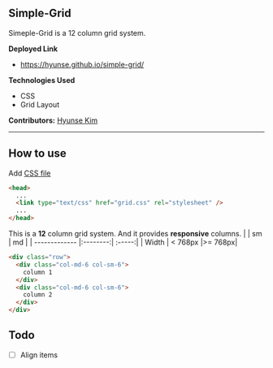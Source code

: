 ## Simple-Grid

Simeple-Grid is a 12 column grid system.

**Deployed Link**

- https://hyunse.github.io/simple-grid/

**Technologies Used**

- CSS
- Grid Layout

**Contributors:** [Hyunse Kim](https://github.com/Hyunse)

---

## How to use

Add [CSS file](./grid.css)

```html
<head>
  ...
  <link type="text/css" href="grid.css" rel="stylesheet" />
  ...
</head>
```

This is a **12** column grid system. And it provides **responsive** columns.
|               | sm       | md     |
| ------------- |:--------:| :-----:|
| Width         | < 768px  |>= 768px|


```html
<div class="row">
  <div class="col-md-6 col-sm-6">
    column 1
  </div>
  <div class="col-md-6 col-sm-6">
    column 2
  </div>
</div>
```

## Todo
- [ ] Align items